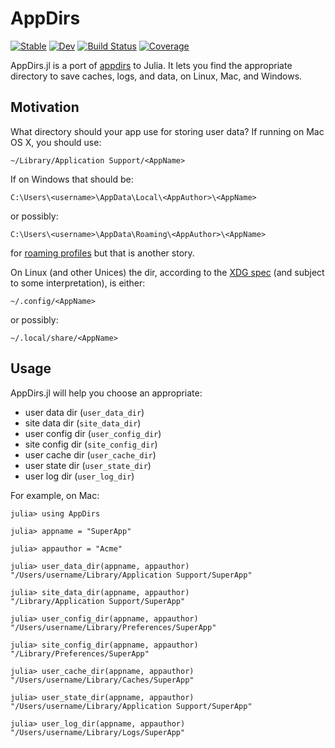 # AppDirs

[![Stable](https://img.shields.io/badge/docs-stable-blue.svg)](https://JackDunnNZ.github.io/AppDirs.jl/stable)
[![Dev](https://img.shields.io/badge/docs-dev-blue.svg)](https://JackDunnNZ.github.io/AppDirs.jl/dev)
[![Build Status](https://github.com/JackDunnNZ/AppDirs.jl/actions/workflows/CI.yml/badge.svg?branch=main)](https://github.com/JackDunnNZ/AppDirs.jl/actions/workflows/CI.yml?query=branch%3Amain)
[![Coverage](https://codecov.io/gh/JackDunnNZ/AppDirs.jl/branch/main/graph/badge.svg)](https://codecov.io/gh/JackDunnNZ/AppDirs.jl)

AppDirs.jl is a port of
[appdirs](https://github.com/ActiveState/appdirs) to Julia. It lets you find
the appropriate directory to save caches, logs, and data, on Linux, Mac,
and Windows.

## Motivation

What directory should your app use for storing user data? If running on
Mac OS X, you should use:

    ~/Library/Application Support/<AppName>

If on Windows that should be:

    C:\Users\<username>\AppData\Local\<AppAuthor>\<AppName>

or possibly:

    C:\Users\<username>\AppData\Roaming\<AppAuthor>\<AppName>

for [roaming
profiles](https://docs.microsoft.com/en-us/previous-versions/windows/it-pro/windows-vista/cc766489(v=ws.10))
but that is another story.

On Linux (and other Unices) the dir, according to the [XDG
spec](https://specifications.freedesktop.org/basedir-spec/basedir-spec-latest.html)
(and subject to some interpretation), is either:

    ~/.config/<AppName>

or possibly:

    ~/.local/share/<AppName>

## Usage

AppDirs.jl will help you choose an appropriate:

-   user data dir (`user_data_dir`)
-   site data dir (`site_data_dir`)
-   user config dir (`user_config_dir`)
-   site config dir (`site_config_dir`)
-   user cache dir (`user_cache_dir`)
-   user state dir (`user_state_dir`)
-   user log dir (`user_log_dir`)

For example, on Mac:

```julia-repl
julia> using AppDirs

julia> appname = "SuperApp"

julia> appauthor = "Acme"

julia> user_data_dir(appname, appauthor)
"/Users/username/Library/Application Support/SuperApp"

julia> site_data_dir(appname, appauthor)
"/Library/Application Support/SuperApp"

julia> user_config_dir(appname, appauthor)
"/Users/username/Library/Preferences/SuperApp"

julia> site_config_dir(appname, appauthor)
"/Library/Preferences/SuperApp"

julia> user_cache_dir(appname, appauthor)
"/Users/username/Library/Caches/SuperApp"

julia> user_state_dir(appname, appauthor)
"/Users/username/Library/Application Support/SuperApp"

julia> user_log_dir(appname, appauthor)
"/Users/username/Library/Logs/SuperApp"
```
